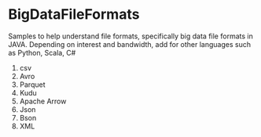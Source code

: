 # BigDataFileFormats

Samples to help understand file formats, specifically big data file formats in JAVA. Depending on interest and bandwidth, add for 
other languages such as Python, Scala, C#

1. csv
2. Avro
3. Parquet
4. Kudu
5. Apache Arrow
6. Json
7. Bson
7. XML

